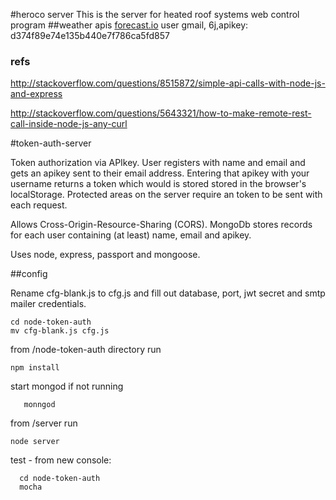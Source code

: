 #heroco server
This is the server for heated roof systems web control program
##weather apis
<a href="https://developer.forecast.io/">forecast.io</a>
user gmail, 6j,apikey: d374f89e74e135b440e7f786ca5fd857
### refs
http://stackoverflow.com/questions/8515872/simple-api-calls-with-node-js-and-express

http://stackoverflow.com/questions/5643321/how-to-make-remote-rest-call-inside-node-js-any-curl


#token-auth-server

Token authorization via APIkey. User registers with name and email and gets an apikey sent to their email address. Entering that apikey with your username returns a token which would is stored stored in the browser's localStorage. Protected areas on the server require an token to be sent with each request.

Allows Cross-Origin-Resource-Sharing (CORS). MongoDb stores records for each user containing (at least) name, email and apikey.

Uses node, express, passport and mongoose.

##config

Rename cfg-blank.js to cfg.js and fill out database, port, jwt secret and smtp mailer credentials.
    
    cd node-token-auth
    mv cfg-blank.js cfg.js

from /node-token-auth  directory  run

    npm install 

start mongod if not running

       monngod

from /server run
    
    node server

test - from new console:

      cd node-token-auth
      mocha

